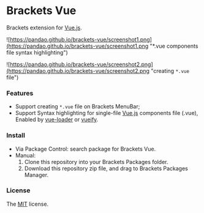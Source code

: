 # Brackets Vue

Brackets extension for [Vue.js](http://vuejs.org/).

![https://pandao.github.io/brackets-vue/screenshot1.png](https://pandao.github.io/brackets-vue/screenshot1.png "*.vue components file syntax highlighting")

![https://pandao.github.io/brackets-vue/screenshot2.png](https://pandao.github.io/brackets-vue/screenshot2.png "creating `*.vue` file")

### Features

- Support creating `*.vue` file on Brackets MenuBar;
- Support Syntax highlighting for single-file [Vue.js](http://vuejs.org/) components file (.vue), Enabled by [vue-loader](https://github.com/vuejs/vue-loader) or [vueify](https://github.com/vuejs/vueify).

### Install

- Via Package Control: search package for Brackets Vue.
- Manual: 
    1. Clone this repository into your Brackets Packages folder.
    2. Download this repository zip file, and drag to Brackets Packages Manager. 

### License

The [MIT](https://github.com/pandao/brackets-vue/LICENSE) license.